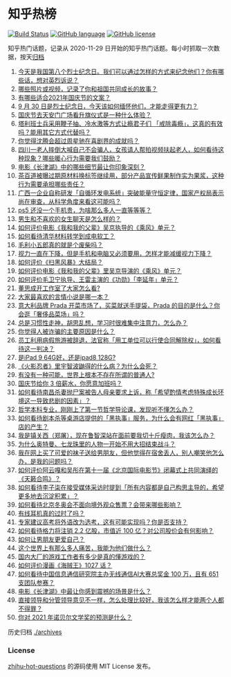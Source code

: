 # 知乎热榜
[![Build Status](https://github.com/ToWeLong/zhihu-hot-questions/workflows/CI/badge.svg)](https://github.com/ToWeLong/zhihu-hot-questions/actions)
[![GitHub language](https://img.shields.io/badge/language-golang-orange.svg)](https://golang.org/)
[![GitHub license](https://img.shields.io/github/license/ToWeLong/zhihu-hot-questions)](https://github.com/ToWeLong/zhihu-hot-questions/blob/main/LICENSE)

知乎热门话题，记录从 2020-11-29 日开始的知乎热门话题。每小时抓取一次数据，按天[归档](./archives)

<!-- BEGIN -->

1. [今天是我国第八个烈士纪念日。我们可以通过怎样的方式来纪念他们？你有哪些话，想对英烈诉说？](https://www.zhihu.com/question/489687295)
1. [哪些照片或视频，记录了你和祖国共同成长的故事？](https://www.zhihu.com/question/489322223)
1. [有哪些适合2021年国庆节的文案？](https://www.zhihu.com/question/488148060)
1. [9 月 30 日是烈士纪念日，今天该如何缅怀他们，才能走得更有力？](https://www.zhihu.com/question/489785273)
1. [国庆节去天安门广场看升旗仪式是一种什么体验？](https://www.zhihu.com/question/485008530)
1. [塔利班士兵采用鞭子抽、冷水激等方式让瘾君子们 「戒除毒瘾」，这真的有效吗？能用其它方式代替吗？](https://www.zhihu.com/question/486968034)
1. [你觉得沈腾会超过周星驰在喜剧界的成就吗？](https://www.zhihu.com/question/287348181)
1. [四川一老人摔倒大喊自己不会骗人，女孩请人帮拍视频扶起老人，如何看待这种现象？哪些暖心行为需要我们鼓励？](https://www.zhihu.com/question/489928397)
1. [电影《长津湖》中的哪些细节最让你印象深刻？](https://www.zhihu.com/question/488769477)
1. [茶百道被曝过期原材料换标签继续用，部分产品宣传鲜果制作实为果浆，这种行为需要承担哪些责任？](https://www.zhihu.com/question/489986309)
1. [广西一企业自称研发「自循环发电系统」突破能量守恒定律，国家产权局表示尚在审查，从科学角度来看这可能吗？](https://www.zhihu.com/question/489625867)
1. [ps5 还没一个手机贵，为啥那么多人一直等等等？](https://www.zhihu.com/question/489101451)
1. [男生和不喜欢的女生聊天是怎么样的？](https://www.zhihu.com/question/318572657)
1. [如何评价电影《我和我的父辈》吴京执导的《乘风》单元？](https://www.zhihu.com/question/485922175)
1. [如何看待清华材料转学到成电软工？](https://www.zhihu.com/question/488158445)
1. [毛利小五郎真的就是个废柴吗？](https://www.zhihu.com/question/42032895)
1. [视力一直在下降，但是手机和电脑又必须要用，怎样才能减缓视力下降？](https://www.zhihu.com/question/29378502)
1. [如何评价《扫黑风暴》大结局？](https://www.zhihu.com/question/481600735)
1. [如何评价电影《我和我的父辈》里吴京导演的《乘风》单元？](https://www.zhihu.com/question/489388221)
1. [如何评价毛卫宁执导、王雷主演的《功勋》「李延年」单元？](https://www.zhihu.com/question/489157069)
1. [董思成开工作室了大家怎么看?](https://www.zhihu.com/question/489948070)
1. [大家最喜欢的言情小说是哪一本？](https://www.zhihu.com/question/382894147)
1. [意大利品牌 Prada 开菜市场了，买菜就送手提袋，Prada 的目的是什么？你会逛「奢侈品菜场」吗？](https://www.zhihu.com/question/489581511)
1. [总是习惯性走神，胡思乱想，学习时很难集中注意力，怎么办？](https://www.zhihu.com/question/33407382)
1. [你觉得人被诈骗的主要原因是什么？](https://www.zhihu.com/question/480464969)
1. [员工利用病假旅游被辞退，法官称「用工单位可以行使合同解除权」，如何看待这一判决？](https://www.zhihu.com/question/489627268)
1. [是iPad 9 64G好，还是ipad8 128G?](https://www.zhihu.com/question/486925140)
1. [《火影忍者》里宇智波鼬得的什么病？为什么会死？](https://www.zhihu.com/question/39195307)
1. [有没有一种可能，世界上根本不存在所谓的普通人?](https://www.zhihu.com/question/489491939)
1. [国庆节给你 3 倍薪水，你愿意加班吗？](https://www.zhihu.com/question/489790299)
1. [如何看待南昌杀妻抛尸案被告人母亲要求上诉，称「希望酌情考虑特殊成长环境这一导致悲剧的因素」？](https://www.zhihu.com/question/489737108)
1. [哲学本科专业，刚刚上了第一节哲学导论课，发现听不懂怎么办？](https://www.zhihu.com/question/489294128)
1. [如何看待剧本杀等桌游店提供的「黑执事」服务，为什么会有网红「黑执事」店的产生？](https://www.zhihu.com/question/489309628)
1. [我是镇关西（郑屠），现在鲁智深站在面前要我切十斤瘦肉，我该怎么办？](https://www.zhihu.com/question/439475315)
1. [为什么奥特曼、七龙珠里的人物一开始不用大招结束战斗？](https://www.zhihu.com/question/36837429)
1. [我在网上买了可爱的袜子送给男朋友，但他觉得在宿舍丢人，别人嘲笑他怎么办，是我的问题吗？](https://www.zhihu.com/question/488483326)
1. [如何评价阿云嘎和吴彤在第十一届《北京国际电影节》闭幕式上共同演绎的《天籁合鸣》？](https://www.zhihu.com/question/489816385)
1. [如何看待李子柒在接受媒体采访时提到「所有内容都是自己构思主导的，希望更多地去沉淀积累」？](https://www.zhihu.com/question/489647744)
1. [如何看待北京冬奥会不面向境外观众售票？会带来哪些影响？](https://www.zhihu.com/question/489871445)
1. [有线耳机真的过时了吗？](https://www.zhihu.com/question/471036157)
1. [专家建议高考将外语改为选考，这有可能实现吗？你是否支持？](https://www.zhihu.com/question/489879538)
1. [如何看待格力将注销 2.2 亿股，市值近 100 亿？对公司股价会有何影响？](https://www.zhihu.com/question/489630833)
1. [如何让男朋友更爱自己？](https://www.zhihu.com/question/21367156)
1. [这个世界上有那么多人痛苦，我能为他们做什么？](https://www.zhihu.com/question/475839376)
1. [国内大厂的游戏工作者有多少是真的懂游戏的？](https://www.zhihu.com/question/480072576)
1. [如何评价漫画《海贼王》1027 话？](https://www.zhihu.com/question/489640452)
1. [如何看待中国信息通信研究院主办无线通信AI大赛总奖金 100 万，且有 651 支团队参赛？](https://www.zhihu.com/question/489591340)
1. [电影《长津湖》中最让你感到震撼的场景是什么？](https://www.zhihu.com/question/488232553)
1. [直接领导和分管领导意见不一样，怎么处理比较好，我该怎么样才能两个人都不得罪？](https://www.zhihu.com/question/484583632)
1. [你对 2021 年诺贝尔文学奖的预测是什么？](https://www.zhihu.com/question/466889140)

<!-- END -->

历史归档 [./archives](./archives)


### License
[zhihu-hot-questions](https://github.com/towelong/zhihu-hot-questions) 的源码使用 MIT License 发布。